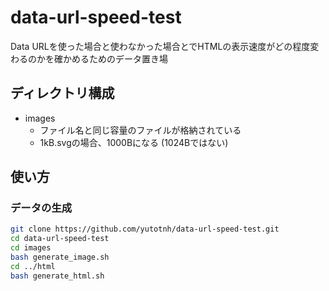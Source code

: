 # data-url-speed-test

Data URLを使った場合と使わなかった場合とでHTMLの表示速度がどの程度変わるのかを確かめるためのデータ置き場

## ディレクトリ構成

- images
  - ファイル名と同じ容量のファイルが格納されている
  - 1kB.svgの場合、1000Bになる (1024Bではない)

## 使い方

### データの生成

```bash
git clone https://github.com/yutotnh/data-url-speed-test.git
cd data-url-speed-test
cd images
bash generate_image.sh
cd ../html
bash generate_html.sh
```
